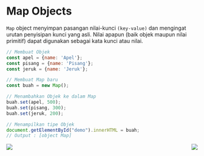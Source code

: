 # Map Objects

`Map` object menyimpan pasangan nilai-kunci `(key-value)` dan mengingat urutan penyisipan kunci yang asli. Nilai apapun (baik objek maupun nilai primitif) dapat digunakan sebagai kata kunci atau nilai.

```javascript
// Membuat Objek
const apel = {name: 'Apel'};
const pisang = {name: 'Pisang'};
const jeruk = {name: 'Jeruk'};

// Membuat Map baru
const buah = new Map();

// Menambahkan Objek ke dalam Map
buah.set(apel, 500);
buah.set(pisang, 300);
buah.set(jeruk, 200);

// Menampilkan tipe Objek
document.getElementById("demo").innerHTML = buah;
// Output : [object Map]
```

[<img align="left" src="https://cdn.discordapp.com/attachments/696006258792333352/911046517970833428/Previous-prev.png" />](../010_default_parameter)

[<img align="right" src="https://cdn.discordapp.com/attachments/696006258792333352/911046517756944414/Next-next.png" />](../012_string_includes)